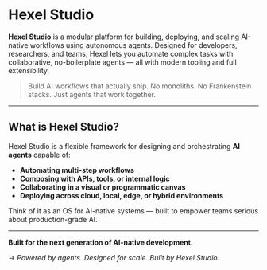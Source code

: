 # Hexel Studio

**Hexel Studio** is a modular platform for building, deploying, and scaling AI-native workflows using autonomous agents. Designed for developers, researchers, and teams, Hexel lets you automate complex tasks with collaborative, no-boilerplate agents — all with modern tooling and full extensibility.

> Build AI workflows that actually ship. No monoliths. No Frankenstein stacks. Just agents that work together.

---

## What is Hexel Studio?

Hexel Studio is a flexible framework for designing and orchestrating **AI agents** capable of:

* **Automating multi-step workflows**
* **Composing with APIs, tools, or internal logic**
* **Collaborating in a visual or programmatic canvas**
* **Deploying across cloud, local, edge, or hybrid environments**

Think of it as an OS for AI-native systems — built to empower teams serious about production-grade AI.

---

**Built for the next generation of AI-native development.**

*→ Powered by agents. Designed for scale. Built by Hexel Studio.*
